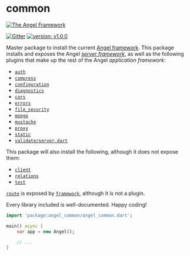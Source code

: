 # common
[![The Angel Framework](https://angel-dart.github.io/images/logo.png)](https://github.com/angel-dart/angel/wiki)

[![Gitter](https://img.shields.io/gitter/room/nwjs/nw.js.svg)](https://gitter.im/angel_dart/discussion)
[![version: v1.0.0](https://img.shields.io/badge/pub-v1.0.0-brightgreen.svg)](https://pub.dartlang.org/packages/angel_common)

Master package to install the current
[Angel framework](https://github.com/angel-dart/angel/wiki).
This package installs and
exposes the Angel [*server framework*](https://github.com/angel-dart/framework), as well as the following plugins that
make up the rest of the Angel *application framework*:

* [`auth`](https://github.com/angel-dart/auth)
* [`compress`](https://github.com/angel-dart/compress)
* [`configuration`](https://github.com/angel-dart/configuration)
* [`diagnostics`](https://github.com/angel-dart/diagnostics)
* [`cors`](https://github.com/angel-dart/cors)
* [`errors`](https://github.com/angel-dart/errors)
* [`file_security`](https://github.com/angel-dart/file_security)
* [`mongo`](https://github.com/angel-dart/mongo)
* [`mustache`](https://github.com/angel-dart/mustache)
* [`proxy`](https://github.com/angel-dart/proxy)
* [`static`](https://github.com/angel-dart/static)
* [`validate/server.dart`](https://github.com/angel-dart/validate)

This package will also install the following, although it does not expose them:

* [`client`](https://github.com/angel-dart/client)
* [`relations`](https://github.com/angel-dart/relations)
* [`test`](https://github.com/angel-dart/test)

[`route`](https://github.com/angel-dart/route) is exposed by
[`framework`](https://github.com/angel-dart/framework),
although it is not a plugin.

Every library included is well-documented. Happy coding!

```dart
import 'package:angel_common/angel_common.dart';

main() async {
    var app = new Angel();

    // ...
}
```
